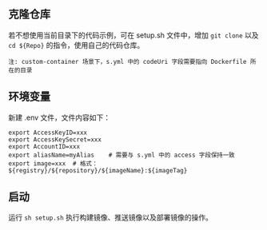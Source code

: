 ## 克隆仓库

若不想使用当前目录下的代码示例，可在 setup.sh 文件中，增加 `git clone` 以及 `cd ${Repo}` 的指令，使用自己的代码仓库。

`注: custom-container 场景下，s.yml 中的 codeUri 字段需要指向 Dockerfile 所在的目录`

## 环境变量

新建 .env 文件，文件内容如下：

```
export AccessKeyID=xxx
export AccessKeySecret=xxx
export AccountID=xxx
export aliasName=myAlias    # 需要与 s.yml 中的 access 字段保持一致
export image=xxx  # 格式： ${registry}/${repository}/${imageName}:${imageTag}
```
## 启动

运行 ``sh setup.sh`` 执行构建镜像、推送镜像以及部署镜像的操作。

